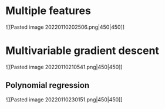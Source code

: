 # Multiple features
![[Pasted image 20220110202506.png|450|450]]

# Multivariable gradient descent
![[Pasted image 20220110210541.png|450|450]]
## Polynomial regression
![[Pasted image 20220110230151.png|450|450]]